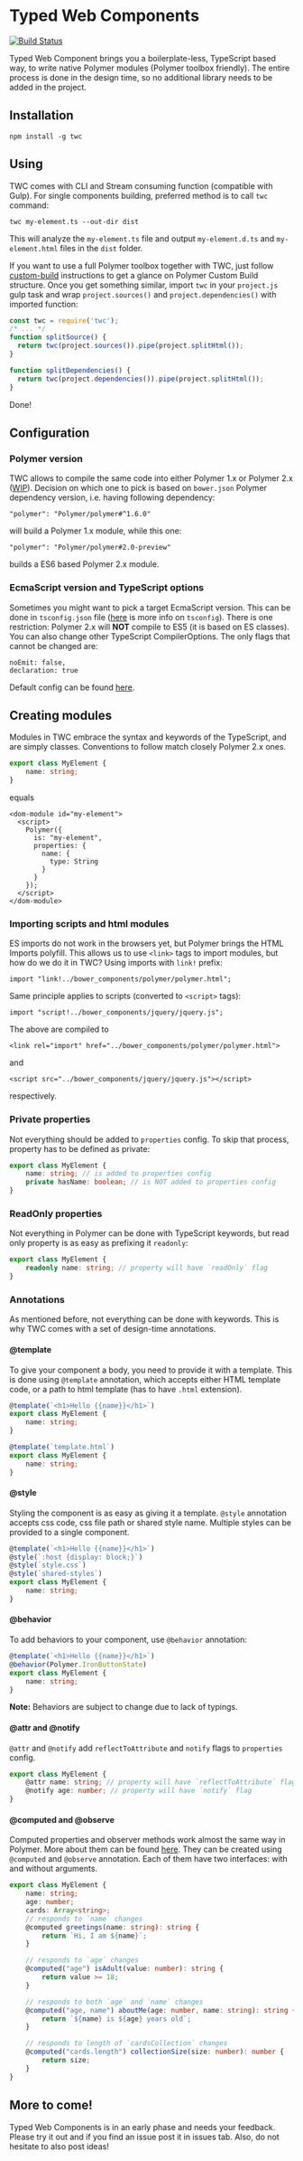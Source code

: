 # Typed Web Components
[![Build Status](https://travis-ci.org/Draccoz/twc.svg?branch=master)](https://travis-ci.org/Draccoz/twc)

Typed Web Component brings you a boilerplate-less, TypeScript based way,
to write native Polymer modules (Polymer toolbox friendly). The entire
process is done in the design time, so no additional library needs to be
added in the project.

## Installation
```
npm install -g twc
```

## Using
TWC comes with CLI and Stream consuming function (compatible with Gulp).
For single components building, preferred method is to call `twc` command:

```
twc my-element.ts --out-dir dist
```

This will analyze the `my-element.ts` file and output `my-element.d.ts`
and `my-element.html` files in the `dist` folder.

If you want to use a full Polymer toolbox together with TWC, just follow
[custom-build](https://github.com/PolymerElements/generator-polymer-init-custom-build)
instructions to get a glance on Polymer Custom Build structure. Once you
get something similar, import `twc` in your `project.js` gulp task and
wrap `project.sources()` and `project.dependencies()` with imported function:

```JavaScript
const twc = require('twc');
/* ... */
function splitSource() {
  return twc(project.sources()).pipe(project.splitHtml());
}

function splitDependencies() {
  return twc(project.dependencies()).pipe(project.splitHtml());
}
```

Done!

## Configuration
### Polymer version
TWC allows to compile the same code into either Polymer 1.x or Polymer 2.x
([WIP](https://github.com/Draccoz/twc/issues/16)). Decision on which one
to pick is based on `bower.json` Polymer dependency version, i.e. having
following dependency:
```
"polymer": "Polymer/polymer#^1.6.0"
```
will build a Polymer 1.x module, while this one:
```
"polymer": "Polymer/polymer#2.0-preview"
```
builds a ES6 based Polymer 2.x module.

### EcmaScript version and TypeScript options
Sometimes you might want to pick a target EcmaScript version. This can be
done in `tsconfig.json` file ([here](https://www.typescriptlang.org/docs/handbook/tsconfig-json.html)
is more info on `tsconfig`). There is one restriction: Polymer 2.x will
**NOT** compile to ES5 (it is based on ES classes).
You can also change other TypeScript CompilerOptions. The only flags that
cannot be changed are:
```
noEmit: false,
declaration: true
```

Default config can be found [here](src/config.json).

## Creating modules
Modules in TWC embrace the syntax and keywords of the TypeScript, and
are simply classes. Conventions to follow match closely Polymer 2.x ones.

```TypeScript
export class MyElement {
    name: string;
}
```
equals
```
<dom-module id="my-element">
  <script>
    Polymer({
      is: "my-element",
      properties: {
        name: {
          type: String
        }
      }
    });
  </script>
</dom-module>
```

### Importing scripts and html modules
ES imports do not work in the browsers yet, but Polymer brings the HTML
Imports polyfill. This allows us to use `<link>` tags to import modules,
but how do we do it in TWC? Using imports with `link!` prefix:
```
import "link!../bower_components/polymer/polymer.html";
```
Same principle applies to scripts (converted to `<script>` tags):
```
import "script!../bower_components/jquery/jquery.js";
```
The above are compiled to
```
<link rel="import" href="../bower_components/polymer/polymer.html">
```
and
```
<script src="../bower_components/jquery/jquery.js"></script>
```
respectively.

### Private properties
Not everything should be added to `properties` config. To skip that process,
property has to be defined as private:
```TypeScript
export class MyElement {
    name: string; // is added to properties config
    private hasName: boolean; // is NOT added to properties config
}
```

### ReadOnly properties
Not everything in Polymer can be done with TypeScript keywords, but read
only property is as easy as prefixing it `readonly`:
```TypeScript
export class MyElement {
    readonly name: string; // property will have `readOnly` flag
}
```

### Annotations
As mentioned before, not everything can be done with keywords. This is why
TWC comes with a set of design-time annotations.

#### @template
To give your component a body, you need to provide it with a template.
This is done using `@template` annotation, which accepts either HTML template
code, or a path to html template (has to have `.html` extension).
```TypeScript
@template(`<h1>Hello {{name}}</h1>`)
export class MyElement {
    name: string;
}
```
```TypeScript
@template(`template.html`)
export class MyElement {
    name: string;
}
```

#### @style
Styling the component is as easy as giving it a template. `@style` annotation
accepts css code, css file path or shared style name. Multiple styles can
be provided to a single component.
```TypeScript
@template(`<h1>Hello {{name}}</h1>`)
@style(`:host {display: block;}`)
@style(`style.css`)
@style(`shared-styles`)
export class MyElement {
    name: string;
}
```

#### @behavior
To add behaviors to your component, use `@behavior` annotation:
```TypeScript
@template(`<h1>Hello {{name}}</h1>`)
@behavior(Polymer.IronButtonState)
export class MyElement {
    name: string;
}
```
**Note:** Behaviors are subject to change due to lack of typings.

#### @attr and @notify
`@attr` and `@notify` add `reflectToAttribute` and `notify` flags to
`properties` config.
```TypeScript
export class MyElement {
    @attr name: string; // property will have `reflectToAttribute` flag
    @notify age: number; // property will have `notify` flag
}
```

#### @computed and @observe
Computed properties and observer methods work almost the same way in Polymer.
More about them can be found [here](https://www.polymer-project.org/1.0/docs/devguide/observers#computed-properties).
They can be created using `@computed` and `@observe` annotation. Each of
them have two interfaces: with and without arguments.
```TypeScript
export class MyElement {
    name: string;
    age: number;
    cards: Array<string>;
    // responds to `name` changes
    @computed greetings(name: string): string {
        return `Hi, I am ${name}`;
    }

    // responds to `age` changes
    @computed("age") isAdult(value: number): string {
        return value >= 18;
    }

    // responds to both `age` and `name` changes
    @computed("age, name") aboutMe(age: number, name: string): string {
        return `${name} is ${age} years old`;
    }

    // responds to length of `cardsCollection` changes
    @computed("cards.length") collectionSize(size: number): number {
        return size;
    }
}
```

## More to come!
Typed Web Components is in an early phase and needs your feedback. Please
try it out and if you find an issue post it in issues tab. Also, do not
hesitate to also post ideas!